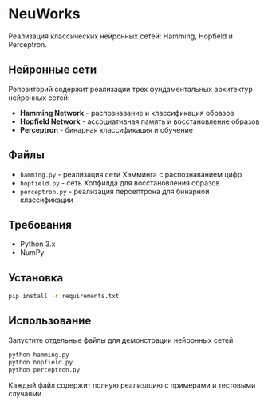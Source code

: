 # NeuWorks

Реализация классических нейронных сетей: Hamming, Hopfield и Perceptron.

## Нейронные сети

Репозиторий содержит реализации трех фундаментальных архитектур нейронных сетей:

- **Hamming Network** - распознавание и классификация образов
- **Hopfield Network** - ассоциативная память и восстановление образов  
- **Perceptron** - бинарная классификация и обучение

## Файлы

- `hamming.py` - реализация сети Хэмминга с распознаванием цифр
- `hopfield.py` - сеть Хопфилда для восстановления образов
- `perceptron.py` - реализация персептрона для бинарной классификации

## Требования

- Python 3.x
- NumPy

## Установка

```bash
pip install -r requirements.txt
```

## Использование

Запустите отдельные файлы для демонстрации нейронных сетей:

```bash
python hamming.py
python hopfield.py  
python perceptron.py
```

Каждый файл содержит полную реализацию с примерами и тестовыми случаями.